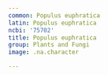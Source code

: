 ```yaml
---
common: Populus euphratica
latin: Populus euphratica
ncbi: '75702'
title: Populus euphratica
group: Plants and Fungi
image: .na.character

---
```

